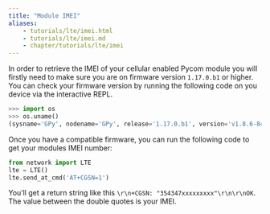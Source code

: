```yaml
---
title: "Module IMEI"
aliases:
    - tutorials/lte/imei.html
    - tutorials/lte/imei.md
    - chapter/tutorials/lte/imei
---
```


In order to retrieve the IMEI of your cellular enabled Pycom module you will firstly need to make sure you are on firmware version `1.17.0.b1` or higher. You can check your firmware version by running the following code on you device via the interactive REPL.

```python
>>> import os
>>> os.uname()
(sysname='GPy', nodename='GPy', release='1.17.0.b1', version='v1.8.6-849-d0dc708 on 2018-02-27', machine='GPy with ESP32')
```

Once you have a compatible firmware, you can run the following code to get your modules IMEI number:

```python
from network import LTE
lte = LTE()
lte.send_at_cmd('AT+CGSN=1')
```

You’ll get a return string like this `\r\n+CGSN: "354347xxxxxxxxx"\r\n\r\nOK`. The value between the double quotes is your IMEI.

